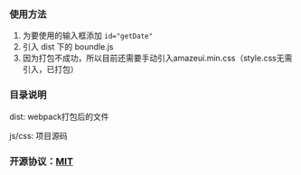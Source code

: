 ### 使用方法
1. 为要使用的输入框添加 `id="getDate"`
2. 引入 dist 下的 boundle.js
3. 因为打包不成功，所以目前还需要手动引入amazeui.min.css（style.css无需引入，已打包）

### 目录说明
dist: webpack打包后的文件

js/css: 项目源码


### 开源协议：[MIT](http://choosealicense.com/licenses/mit/#)
